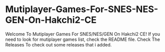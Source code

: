 # Mutiplayer-Games-For-SNES-NES-GEN-On-Hakchi2-CE
Welcome To Mutiplayer Games For SNES/NES/GEN On Hakchi2 CE! If you need to look for mutiplayer games list, check the README file.
Check The Releases To check out some releases that i added.
